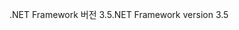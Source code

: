 <span data-ttu-id="f5abf-101">.NET Framework 버전 3.5</span><span class="sxs-lookup"><span data-stu-id="f5abf-101">.NET Framework version 3.5</span></span>